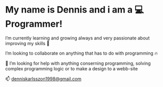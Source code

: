 # My name is Dennis and i am a 💻 Programmer!

I’m currently learning and growing always and very passionate about improving my skills 🔧

I’m looking to collaborate on anything that has to do with programming 🔥

👷  I’m looking for help with anything conserning programming, solving complex programming logic or to make a design to a webb-site

📫  denniskarlsszon1998@gmail.com
